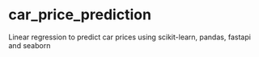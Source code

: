 # car_price_prediction
Linear regression to predict car prices using scikit-learn, pandas, fastapi and seaborn

